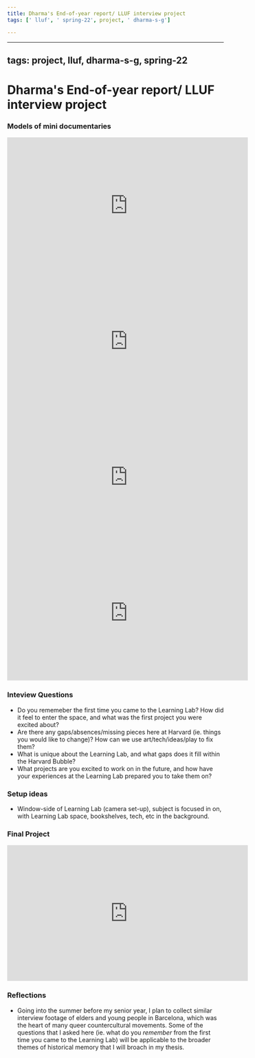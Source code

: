 ```yaml
---
title: Dharma's End-of-year report/ LLUF interview project
tags: [' lluf', ' spring-22', project, ' dharma-s-g']

---
```


---
tags: project, lluf, dharma-s-g, spring-22
---


# Dharma's End-of-year report/ LLUF interview project



### Models of mini documentaries 

<iframe width="560" height="315" src="https://www.youtube.com/embed/rcOlvgAfj7I" title="YouTube video player" frameborder="0" allow="accelerometer; autoplay; clipboard-write; encrypted-media; gyroscope; picture-in-picture" allowfullscreen></iframe>

<iframe width="560" height="315" src="https://www.youtube.com/embed/DTRq0wN7jNM" title="YouTube video player" frameborder="0" allow="accelerometer; autoplay; clipboard-write; encrypted-media; gyroscope; picture-in-picture" allowfullscreen></iframe>

<iframe width="560" height="315" src="https://www.youtube.com/embed/-v9VElKcc4M" title="YouTube video player" frameborder="0" allow="accelerometer; autoplay; clipboard-write; encrypted-media; gyroscope; picture-in-picture" allowfullscreen></iframe>

<iframe width="560" height="315" src="https://www.youtube.com/embed/fUu1MvnAecc" title="YouTube video player" frameborder="0" allow="accelerometer; autoplay; clipboard-write; encrypted-media; gyroscope; picture-in-picture" allowfullscreen></iframe>



### Inteview Questions


* Do you rememeber the first time you came to the Learning Lab? How did it feel to enter the space, and what was the first project you were excited about?
* Are there any gaps/absences/missing pieces here at Harvard (ie. things you would like to change)? How can we use art/tech/ideas/play to fix them? 
* What is unique about the Learning Lab, and what gaps does it fill within the Harvard Bubble?
* What projects are you excited to work on in the future, and how have your experiences at the Learning Lab prepared you to take them on?


### Setup ideas

* Window-side of Learning Lab (camera set-up), subject is focused in on, with Learning Lab space, bookshelves, tech, etc in the background. 

### Final Project

<iframe width="560" height="315" src="https://www.youtube.com/embed/BbVnxsjGuFE" title="YouTube video player" frameborder="0" allow="accelerometer; autoplay; clipboard-write; encrypted-media; gyroscope; picture-in-picture" allowfullscreen></iframe>


### Reflections

* Going into the summer before my senior year, I plan to collect similar interview footage of elders and young people in Barcelona, which was the heart of many queer countercultural movements. Some of the questions that I asked here (ie. what do you *remember* from the first time you came to the Learning Lab) will be applicable to the broader themes of historical memory that I will broach in my thesis.

